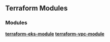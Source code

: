 ## Terraform Modules

### Modules
[**terraform-eks-module**](./terraform-eks-module)
[**terraform-vpc-module**](./terraform-vpc-module)
